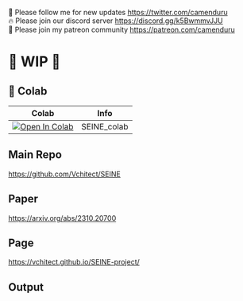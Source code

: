 🐣 Please follow me for new updates https://twitter.com/camenduru <br />
🔥 Please join our discord server https://discord.gg/k5BwmmvJJU <br />
🥳 Please join my patreon community https://patreon.com/camenduru <br />

# 🚦 WIP 🚦

## 🦒 Colab

| Colab | Info
| --- | --- |
[![Open In Colab](https://colab.research.google.com/assets/colab-badge.svg)](https://colab.research.google.com/github/camenduru/SEINE-colab/blob/main/SEINE_colab.ipynb) | SEINE_colab

## Main Repo
https://github.com/Vchitect/SEINE

## Paper
https://arxiv.org/abs/2310.20700

## Page
https://vchitect.github.io/SEINE-project/

## Output

